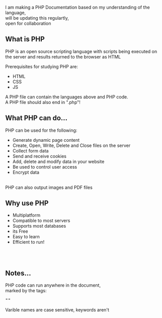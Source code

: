 <p>
    I am making a PHP Documentation based on my understanding of the language, <br>
    will be updating this regulartly, <br>
    open for collaboration <br>
</p>

<h2>What is PHP</h2>
<p>
    PHP is an open source scripting language with scripts being executed on the server and results returned to the browser as HTML
</p>
<p>
    Prerequisites for studying PHP are:
    <ul>
        <li>HTML</li>
        <li>CSS</li>
        <li>JS</li>
    </ul>
</p>
<p>
    A PHP file can contain the languages above and PHP code. <br>
    A PHP file should also end in ".php"!
</p>

<h2>What PHP can do...</h2>
PHP can be used for the following:
<ul>
    <li>Generate dynamic page content</li>
    <li>Create, Open, Write, Delete and Close files on the server</li>
    <li>Collect form data</li>
    <li>Send and receive cookies</li>
    <li>Add, delete and modify data in your website</li>
    <li>Be used to control user access</li>
    <li>Encrypt data</li>
</ul>
<br>
PHP can also output images and PDF files

<h2>Why use PHP</h2>
<ul>
    <li>Multiplatform</li>
    <li>Compatible to most servers</li>
    <li>Supports most databases</li>
    <li>its Free</li>
    <li>Easy to learn</li>
    <li>Efficient to run!</li>
</ul>

<br><br>

<h2>Notes...</h2>
<p>
    PHP code can run anywhere in the document, <br>
    marked by the tags: <pre>"<?php" and "?>"</pre>
</p>

<p>
    Varible names are case sensitive, keywords aren't
</p>